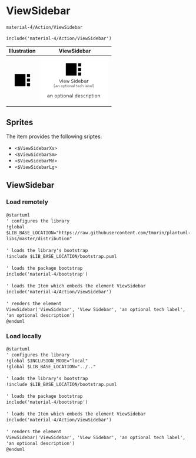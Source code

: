 # ViewSidebar


```text
material-4/Action/ViewSidebar
```

```text
include('material-4/Action/ViewSidebar')
```



| Illustration | ViewSidebar |
| :---: | :---: |
| ![illustration for Illustration](../../material-4/Action/ViewSidebar.png) | ![illustration for ViewSidebar](../../material-4/Action/ViewSidebar.Local.png) |



## Sprites
The item provides the following sriptes:

- `<$ViewSidebarXs>`
- `<$ViewSidebarSm>`
- `<$ViewSidebarMd>`
- `<$ViewSidebarLg>`





## ViewSidebar

### Load remotely
```plantuml
@startuml
' configures the library
!global $LIB_BASE_LOCATION="https://raw.githubusercontent.com/tmorin/plantuml-libs/master/distribution"

' loads the library's bootstrap
!include $LIB_BASE_LOCATION/bootstrap.puml

' loads the package bootstrap
include('material-4/bootstrap')

' loads the Item which embeds the element ViewSidebar
include('material-4/Action/ViewSidebar')

' renders the element
ViewSidebar('ViewSidebar', 'View Sidebar', 'an optional tech label', 'an optional description')
@enduml
```

### Load locally
```plantuml
@startuml
' configures the library
!global $INCLUSION_MODE="local"
!global $LIB_BASE_LOCATION="../.."

' loads the library's bootstrap
!include $LIB_BASE_LOCATION/bootstrap.puml

' loads the package bootstrap
include('material-4/bootstrap')

' loads the Item which embeds the element ViewSidebar
include('material-4/Action/ViewSidebar')

' renders the element
ViewSidebar('ViewSidebar', 'View Sidebar', 'an optional tech label', 'an optional description')
@enduml
```

